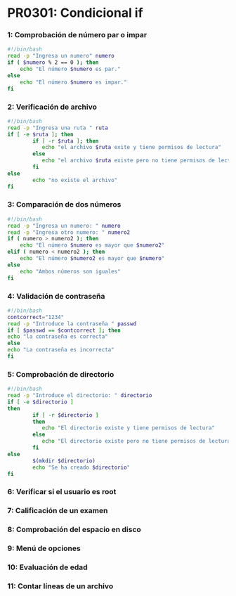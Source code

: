# PR0301: Condicional if
### 1: Comprobación de número par o impar
```bash
#!/bin/bash
read -p "Ingresa un numero" numero
if ( $numero % 2 == 0 ); then
    echo "El número $numero es par."
else
    echo "El número $numero es impar."
fi
```
### 2: Verificación de archivo
```bash
#!/bin/bash
read -p "Ingresa una ruta " ruta
if [ -e $ruta ]; then
        if [ -r $ruta ]; then
           echo "el archivo $ruta exite y tiene permisos de lectura"
        else
           echo "el archivo $ruta existe pero no tiene permisos de lectura"
        fi
else
        echo "no existe el archivo"
fi
```
### 3: Comparación de dos números
```bash
#!/bin/bash
read -p "Ingresa un numero: " numero
read -p "Ingresa otro numero: " numero2
if ( numero > numero2 ); then
    echo "El número $numero es mayor que $numero2"
elif ( numero < numero2 ); then
    echo "El número $numero2 es mayor que $numero"
else
    echo "Ambos números son iguales"
fi
```
### 4: Validación de contraseña
```bash
#!/bin/bash
contcorrect="1234"
read -p "Introduce la contraseña " passwd
if [ $passwd == $contcorrect ]; then
echo "la contraseña es correcta"
else
echo "La contraseña es incorrecta"
fi
```
### 5: Comprobación de directorio
```bash
#!/bin/bash
read -p "Introduce el directorio: " directorio
if [ -e $directorio ]
then
        if [ -r $directorio ]
        then
           echo "El directorio existe y tiene permisos de lectura"
        else
           echo "El directorio existe pero no tiene permisos de lectura"
        fi
else
        $(mkdir $directorio)
        echo "Se ha creado $directorio"
fi
```
### 6: Verificar si el usuario es root

### 7: Calificación de un examen

### 8: Comprobación del espacio en disco

### 9: Menú de opciones

### 10: Evaluación de edad

### 11: Contar líneas de un archivo
